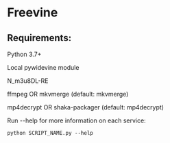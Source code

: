 # Freevine

## Requirements:
Python 3.7+

Local pywidevine module

N_m3u8DL-RE

ffmpeg OR mkvmerge (default: mkvmerge)

mp4decrypt OR shaka-packager (default: mp4decrypt)

Run --help for more information on each service:

`python SCRIPT_NAME.py --help`

